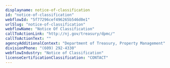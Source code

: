 ```yaml
---
displayname: notice-of-classification
id: "notice-of-classification"
webflowId: "5f77296cef496265b546d0e1"
urlSlug: "notice-of-classification"
webflowName: "Notice Of Classification"
callToActionLink: "http://nj.gov/treasury/dpmc/"
callToActionText: ""
agencyAdditionalContext: "Department of Treasury, Property Management"
divisionPhone: "(609) 292-4330"
webflowIndustry: "Notice of Classification"
licenseCertificationClassification: "CONTACT"
---
```

